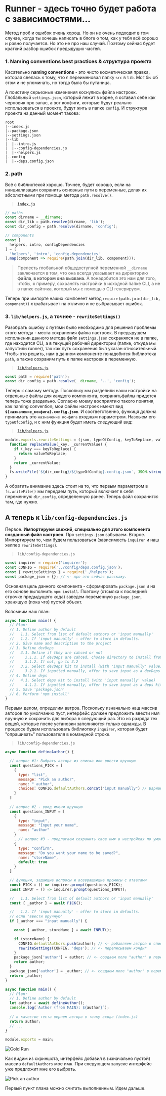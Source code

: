 # Runner - здесь точно будет работа с зависимостями...

Метод проб и ошибок очень хорош. Но он не очень подходит в том случае, когда ты хочешь написать в блоге о том, как у тебя всё хорошо и ровно получается. Но это не про наш случай. Поэтому сейчас будет краткий разбор ошибок предыдущих частей.

### 1. Naming conventions best practices & структура проекта

Касательно **naming conventions** - это чисто косметическая правка, которая свелась к тому, что я переименовал папку `src` в `lib`. Мог бы об этом и не упоминать, но тогда была бы путаница. 

А поистину серьезные изменения коснулись файла настроек. Глобальный `settings.json`, который лежит в корне, я оставил себе как черновик про запас, а вот конфиги, которые будут реально использоваться в проекте, будут жить в папке `config`. И структура проекта на данный момент такова:

```
root
|--index.js
|--package.json
|--settings.json
|--lib
|  |--intro.js
|  |--config-dependencies.js
|  |--helpers.js
|--config
|  |--deps.config.json
```

### 2. path

Всё с библиотекой хорошо. Точнее, будет хорошо, если на инициализации сохранить основные пути в переменные, делая их абсолютными при помощи метода `path.resolve()`. 
> [`index.js`](https://github.com/alexnaidovich/runner/blob/master/index.js#L12)

```javascript
// paths
const dirname = __dirname;
const dir_lib = path.resolve(dirname, 'lib');
const dir_config = path.resolve(dirname, 'config');

// components
const [
  helpers, intro, configDependencies
] = [
  'helpers', 'intro', 'config-dependencies'
].map(component => require(path.join(dir_lib, component)));
```

> Прелесть глобальной общедоступной переменной `__dirname` заключается в том, что она всегда указывает на директорию **файла, в котором она вызвана**. А понадобится это нам для того, чтобы, к примеру, сохранять настройки в исходной папке CLI, а не в папке сайтика, который мы с помощью CLI генерируем.

Теперь при импорте наших компонент метод `require(path.join(dir_lib, component))` отрабатывает на отлично и не выбрасывает ошибок.

### 3. `lib/helpers.js`, а точнее - `rewriteSettings()`

Разобрать ошибку с путями было необходимо для решения проблемы этого метода - места сохранения файла настроек. В предыдущем исполнении данного метода файл `settings.json` сохранялся не в папке, где находится CLI, а в текущей рабочей директории (папке, откуда мы запустили runner), так как путь сохранения был указан относительный. Чтобы это решить, нам в данном компоненте понадобится библиотека `path`, а также сохраним путь к папке настроек в переменную.
> [`lib/helpers.js`](https://github.com/alexnaidovich/runner/blob/master/lib/helpers.js#L4)
```javascript
const path = require('path');
const dir_config = path.resolve(__dirname, '..', 'config');
```

Теперь к самому методу. Поскольку мы разделили наши настройки на отдельные файлы для каждого компонента, сохранятьфайлы придется теперь тоже раздельно. Согласно моему восприятию такого понятия, как naming convention, мои файлы настроек имеют вид **`${назначение_конфига}.config.json`**. И соответственно, функиця должна принимать это `назначение конфига` входным параметром. Назоыем его `typeOfConfig`, и с ним функция будет иметь следующий вид:
> [`lib/helpers.js`](https://github.com/alexnaidovich/runner/blob/master/lib/helpers.js#L24)
```javascript
module.exports.rewriteSettings = (json, typeOfConfig, keyToReplace, valueToReplace) => {  
  function replaceValue(_key, _currentValue) {
    if (_key === keyToReplace) {
      return valueToReplace;
    }
    return _currentValue;
  }
  fs.writeFile(`${dir_config}/${typeOfConfig}.config.json`, JSON.stringify(json, replaceValue, 2), handleErrorWithoutSuccessCallback);
}
```

А обратить внимание здесь стоит на то, что первым параметром в `fs.writeFile()` мы передаем путь, который включает в себя переменную `dir_config`, определенную ранее. Теперь файл сохранится там, где нужно.

## А теперь к `lib/config-dependencies.js`

Первое. **Импортируем свежий, специально для этого компонента созданный файл настроек**. Про `settings.json` забываем.
Второе. Импортируем то, чем будем пользоваться (зависимость `inquirer` и наш хелпер `rewriteSettings`).

> `lib/config-dependencies.js`
```javascript
const inquirer = require('inquirer'); 
const CONFIG = require('../config/deps.config.json');
const { rewriteSettings } = require('./helpers');
const package_json = {}; // <- про это сейчас расскажу.
```

Основная цель данного компонента - сформировать `package.json` и на его основе выполнить `npm install`. Поэтому (отсылка к последней строчке предыдущего кода) заведем переменную `package_json`, хранящую (пока что) пустой объект.

Вспомним наш план:
```javascript
async function main() {
  // Plan: 
  // 1. Define author by default
  //   1.1. Select from list of default authors or 'input manually'
  //   1.2. If 'input manually' - offer to store in defaults.
  // 2. Give name and description to the project
  // 3. Define devDeps
  //   3.1. Define if they are cahced or not 
  //     3.1.1. If devDeps are cahced, choose directory to install from (with 'input manually' value and offer to store)
  //     3.1.2. If not, go to 3.2
  //   3.2. Select devDeps kit to install (with 'input manually' value)
  //     3.2.1. If inputted manually, offer to save input as a devDeps kit
  // 4. Define deps
  //   4.1. Select deps kit to install (with 'input manually' value)
  //     4.1.1. If inputted manually, offer to save input as a deps kit
  // 5. Save 'package.json'
  // 6. Perform 'npm install'
}
```

Первым делом, определим автроа. Поскольку изначально наш массив авторов по умолчанию пуст, интерфейс должен предложить ввести имя вручную и сохранить для выбора в следующий раз. Это из разряда тех вещей, которые после установки заполняются только однажды. В процессе будем использовать библиотеку `inquirer`, которая будет "опрашивать" пользователя в командной строке.

> `lib/config-dependencies.js`
```javascript
async function defineAuthor() {

  // вопрос #1: Выбрать автора из списка или ввести вручную
  const questions_PICK = [
    {
      type: "list",
      message: "Pick an author",
      name: "_author",
      choices: CONFIG.defaultAuthors.concat("input manually") // Вариант "ввести вручную" будет в любом случае, даже если массив авторов пуст
    }
  ]
  
  // вопрос #2 - ввод имени вручную
  const questions_INPUT = [
    {
      type: "input",
      message: "Input your name",
      name: "author"
    }
    , // вопрос #3 - предлагаем сохранить свое имя в настройках по умолчанию
    {
      type: "confirm",
      message: "Do you want your name to be saved?",
      name: "storeName",
      default: true
    }
  ]

  // функции, задающие вопросы и возвращающие промисы с ответами
  const PICK = () => inquirer.prompt(questions_PICK);
  const INPUT = () => inquirer.prompt(questions_INPUT);

  //   1.1. Select from list of default authors or 'input manually'
  const { _author } = await PICK();

  //   1.2. If 'input manually' - offer to store in defaults.
  // если "ввести вручную"
  if (_author === "input manually") { 

    const { author, storeName } = await INPUT();

    if (storeName) {
      CONFIG.defaultAuthors.push(author); // <- добавляем автроа в список
      rewriteSettings(CONFIG, 'deps'); // <- переписываем конфиг
    }
    package_json['author'] = author; // <- создаем поле "author" в переменной package.json
    return author;
  }
  package_json['author'] = _author; // <- создаем поле "author" в переменной package.json
  return _author;
}

async function main() {
  // Plan: 
  // 1. Define author by default
  let author = await defineAuthor();
  console.log(`Author (from MAIN): ${author}`);
  
  // в качестве теста вернем автора в точку входа (index.js)
  return author;
  // ...
}

module.exports = main;
```

![Cold Run](https://raw.githubusercontent.com/alexnaidovich/blog/blog-images/Runner_03-01.JPG)

Как видим из скриншота, интерфейс добавил в (изначально пустой) массив `defaultAuthors` мое имя. При следующем запуске интерфейс уже предложит мне его выбрать.

![Pick an author](https://raw.githubusercontent.com/alexnaidovich/blog/blog-images/Runner_03-02.JPG)

Первый пункт плана можно считать выполненным. Идем дальше.
